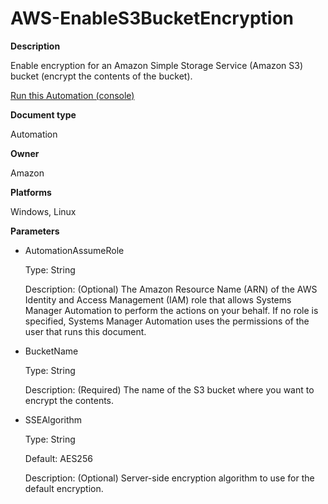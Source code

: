 # AWS\-EnableS3BucketEncryption<a name="automation-aws-enableS3bucketencryption"></a>

**Description**

Enable encryption for an Amazon Simple Storage Service \(Amazon S3\) bucket \(encrypt the contents of the bucket\)\.

[Run this Automation \(console\)](https://console.aws.amazon.com/systems-manager/automation/execute/AWS-EnableS3BucketEncryption)

**Document type**

Automation

**Owner**

Amazon

**Platforms**

Windows, Linux

**Parameters**
+ AutomationAssumeRole

  Type: String

  Description: \(Optional\) The Amazon Resource Name \(ARN\) of the AWS Identity and Access Management \(IAM\) role that allows Systems Manager Automation to perform the actions on your behalf\. If no role is specified, Systems Manager Automation uses the permissions of the user that runs this document\.
+ BucketName

  Type: String

  Description: \(Required\) The name of the S3 bucket where you want to encrypt the contents\.
+ SSEAlgorithm

  Type: String

  Default: AES256

  Description: \(Optional\) Server\-side encryption algorithm to use for the default encryption\.